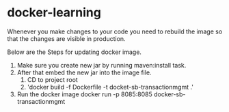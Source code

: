 # docker-learning

Whenever you make changes to your code you need to rebuild the image so that the changes are visible in production.

Below are the Steps for updating docker image.

1. Make sure you create new jar by running maven:install task.
2. After that embed the new jar into the image file.
    1. CD to project root
    2. 'docker build -f Dockerfile -t docket-sb-transactionmgmt .'
3. Run the docker image
    docker run -p 8085:8085 docker-sb-transactionmgmt